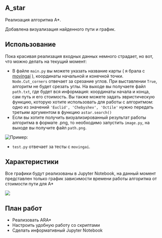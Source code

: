 ## A_star
Реализация алгоритма А*.

Добавлена визуализация найденного пути и график.


## Использование

Пока красивая реализация входных данных немного страдает, но вот, что можно делать на текущий момент:

* В файле ```main.py``` вы можете указать название карты ( я брала с [movingai](https://movingai.com/benchmarks/street/index.html) ), координаты начальной и конечной точки. 
```Node.Cut_corners``` отвечает за срезание углов. При выставлении ```True```, алгоритм не будет срезать углы.
На выходе вы получаете файл ```path.txt```, где будет вся информация: координаты начала и конца, сам путь и его стоимость.
Вы также можете задать эвристическую функцию, которую хотите использовать для работы с алгоритмом: одно из значений  ```'Euclid', 'Chebyshev', 'Octile'``` нужно передать третьим аргументом в функцию ```astar.search()```
* Если вы хотите получить визуализированный результат работы алгоритма в формате .png, то необходимо запустить ```image.py```, на выходе вы получите файл ```path.png```.

![Пример:](path.png)

* ```test.py``` отвечает за тесты с ```movingai```.
 
## Характеристики
Все графики будут реализованы в Jupyter Notebook, на данный момент представлен только график зависимости времени работы алгоритма от стоимости пути для A*

![](plot.png)


## План работ
* Реализовать ARA*
* Настроить удобную работу со скриптами
* Сделать информативный Jupyter Notebook
